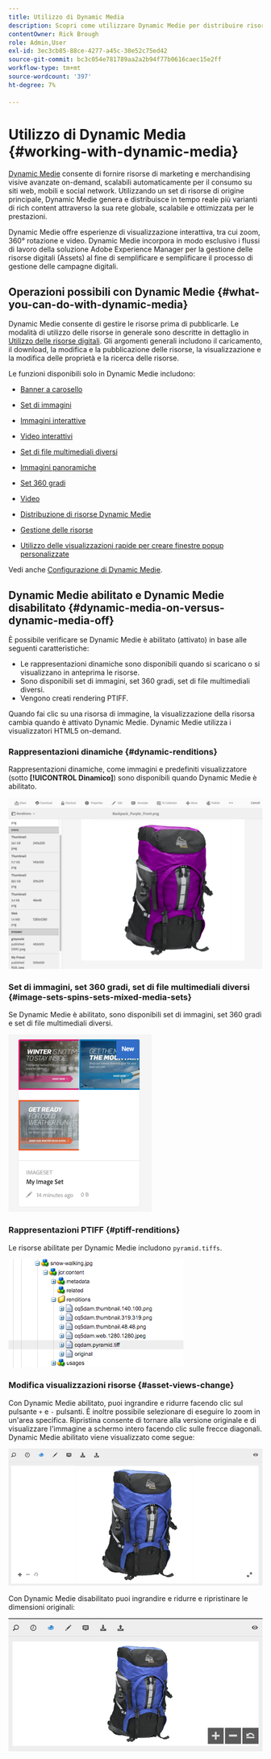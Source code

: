 ```yaml
---
title: Utilizzo di Dynamic Media
description: Scopri come utilizzare Dynamic Medie per distribuire risorse da utilizzare su siti web, mobili e social network.
contentOwner: Rick Brough
role: Admin,User
exl-id: 3ec3cb85-88ce-4277-a45c-30e52c75ed42
source-git-commit: bc3c054e781789aa2a2b94f77b0616caec15e2ff
workflow-type: tm+mt
source-wordcount: '397'
ht-degree: 7%

---
```


# Utilizzo di Dynamic Media {#working-with-dynamic-media}

[Dynamic Medie](https://business.adobe.com/products/experience-manager/assets/dynamic-media.html) consente di fornire risorse di marketing e merchandising visive avanzate on-demand, scalabili automaticamente per il consumo su siti web, mobili e social network. Utilizzando un set di risorse di origine principale, Dynamic Medie genera e distribuisce in tempo reale più varianti di rich content attraverso la sua rete globale, scalabile e ottimizzata per le prestazioni.

Dynamic Medie offre esperienze di visualizzazione interattiva, tra cui zoom, 360° rotazione e video. Dynamic Medie incorpora in modo esclusivo i flussi di lavoro della soluzione Adobe Experience Manager per la gestione delle risorse digitali (Assets) al fine di semplificare e semplificare il processo di gestione delle campagne digitali.

<!-- >[!NOTE]
>
>A Community article is available on [Working with Adobe Experience Manager and Dynamic Media](https://helpx.adobe.com/experience-manager/using/aem_dynamic_media.html). -->

## Operazioni possibili con Dynamic Medie {#what-you-can-do-with-dynamic-media}

Dynamic Medie consente di gestire le risorse prima di pubblicarle. Le modalità di utilizzo delle risorse in generale sono descritte in dettaglio in [Utilizzo delle risorse digitali](/help/assets/manage-digital-assets.md). Gli argomenti generali includono il caricamento, il download, la modifica e la pubblicazione delle risorse, la visualizzazione e la modifica delle proprietà e la ricerca delle risorse.

Le funzioni disponibili solo in Dynamic Medie includono:

* [Banner a carosello](carousel-banners.md)
* [Set di immagini](image-sets.md)
* [Immagini interattive](interactive-images.md)
* [Video interattivi](interactive-videos.md)
* [Set di file multimediali diversi](mixed-media-sets.md)
* [Immagini panoramiche](panoramic-images.md)

* [Set 360 gradi](spin-sets.md)
* [Video](video.md)
* [Distribuzione di risorse Dynamic Medie](delivering-dynamic-media-assets.md)
* [Gestione delle risorse](managing-assets.md)
* [Utilizzo delle visualizzazioni rapide per creare finestre popup personalizzate](custom-pop-ups.md)

Vedi anche [Configurazione di Dynamic Medie](administering-dynamic-media.md).

<!-- 

OBSOLETE UNTIL INTEGRATING SCENE7 TOPIC GETS A MAJOR UPDATE
>[!NOTE]
>
>To understand the differences between using Dynamic Media and integrating Dynamic Media Classic with AEM, see [Dynamic Media Classic integration versus Dynamic Media](/help/sites-cloud/administering/integrating-scene7.md#aem-scene-integration-versus-dynamic-media).

-->

## Dynamic Medie abilitato e Dynamic Medie disabilitato {#dynamic-media-on-versus-dynamic-media-off}

È possibile verificare se Dynamic Medie è abilitato (attivato) in base alle seguenti caratteristiche:

* Le rappresentazioni dinamiche sono disponibili quando si scaricano o si visualizzano in anteprima le risorse.
* Sono disponibili set di immagini, set 360 gradi, set di file multimediali diversi.
* Vengono creati rendering PTIFF.

Quando fai clic su una risorsa di immagine, la visualizzazione della risorsa cambia quando è attivato Dynamic Medie. Dynamic Medie utilizza i visualizzatori HTML5 on-demand.

### Rappresentazioni dinamiche {#dynamic-renditions}

Rappresentazioni dinamiche, come immagini e predefiniti visualizzatore (sotto **[!UICONTROL Dinamico]**) sono disponibili quando Dynamic Medie è abilitato.

![chlimage_1-358](assets/chlimage_1-358.png)

### Set di immagini, set 360 gradi, set di file multimediali diversi {#image-sets-spins-sets-mixed-media-sets}

Se Dynamic Medie è abilitato, sono disponibili set di immagini, set 360 gradi e set di file multimediali diversi.

![chlimage_1-359](assets/chlimage_1-359.png)

### Rappresentazioni PTIFF {#ptiff-renditions}

Le risorse abilitate per Dynamic Medie includono `pyramid.tiffs`.

![chlimage_1-360](assets/chlimage_1-360.png)

### Modifica visualizzazioni risorse {#asset-views-change}

Con Dynamic Medie abilitato, puoi ingrandire e ridurre facendo clic sul pulsante `+` e `-` pulsanti. È inoltre possibile selezionare di eseguire lo zoom in un&#39;area specifica. Ripristina consente di tornare alla versione originale e di visualizzare l&#39;immagine a schermo intero facendo clic sulle frecce diagonali. Dynamic Medie abilitato viene visualizzato come segue:

![chlimage_1-361](assets/chlimage_1-361.png)

Con Dynamic Medie disabilitato puoi ingrandire e ridurre e ripristinare le dimensioni originali:

![chlimage_1-362](assets/chlimage_1-362.png)
